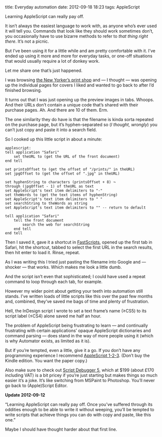title: Everyday automation
date: 2012-09-18 18:23
tags: AppleScript

Learning AppleScript can really pay off.

It isn’t always the easiest language to work with, as anyone who’s ever used it will tell you. Commands that look like they should work sometimes don’t, you occasionally have to use bizarre methods to refer to *that thing right there*. It’s not a picnic.

But I’ve been using it for a little while and am pretty comfortable with it. I’ve ended up using it more and more for everyday tasks, or one-off situations that would usually require a lot of donkey work.

Let me share one that’s just happened.

I was browsing [the New Yorker’s print shop][nwykr] and — I thought — was opening up the individual pages for covers I liked and wanted to go back to after I’d finished browsing.

It turns out that I was just opening up the preview images in tabs. Whoops. And their URLs don’t contain a unique code that’s shared with their purchase pages. Ah. And there are 10 of them. Erm.

The one similarity they do have is that the filename is kinda sorta repeated on the purchase page, but it’s hyphen-separated so (*I thought, wrongly*) you can’t just copy and paste it into a search field.

So I cooked up this little script in about a minute:

    applescript:
    tell application "Safari"
        set theURL to (get the URL of the front document)
    end tell

    set printsOffset to (get the offset of "/prints/" in theURL)
    set jpgOffset to (get the offset of ".jpg" in theURL)

    set hyphenString to characters (printsOffset + 8) ¬
    through (jpgOffset - 1) of theURL as text
    set AppleScript's text item delimiters to "-"
    set theWords to (get the text items of hyphenString)
    set AppleScript's text item delimiters to " "
    set searchString to theWords as string
    set AppleScript's text item delimiters to "" -- return to default

    tell application "Safari"
        tell the front document
            search the web for searchString
        end tell
    end tell

Then I saved it, gave it a shortcut in [FastScripts][fs], opened up the first tab in Safari, hit the shortcut, tabbed to select the first URL in the search results, then hit enter to load it. Rinse, repeat.

As I was writing this I tried just pasting the filename into Google and — shocker — that works. Which makes me look a little dumb.

And the script isn’t even that sophisticated; I could have used a repeat command to loop through each tab, for example.

However my wider point about getting your teeth into automation still stands. I’ve written loads of little scripts like this over the past few months and, combined, they’ve saved me bags of time and plenty of frustration.

Hell, the InDesign script I wrote to set a text frame’s name (≥CS5) to its script label (≤CS4) alone saved me half an hour.

The problem of AppleScript being frustrating to learn — and continually frustrating with certain applications’ opaque AppleScript dictionaries and command parsing — does stand in the way of more people using it (which is why Automator exists, as limited as it is).

But if you’re tempted, even a little, give it a go. If you don’t have any programming experience I recommend [AppleScript 1-2-3][a123]. (Don’t buy the Kindle edition. You want the paper copy.)

Also make sure to check out [Script Debugger 5][sd5], which at $199 (about £170 including VAT) is a bit pricey if you’re just starting but makes things so much easier it’s a joke. It’s like switching from MSPaint to Photoshop. You’ll never go back to (Apple)Script Editor.

<div class="flag flag-update sym-add">
  <p><strong>Update 2012-09-12</p></strong>
  <p>“Learning AppleScript can really pay off. Once you’ve suffered through its oddities enough to be able to write it without weeping, you’ll be tempted to write scripts that achieve things you can do with copy and paste, like this one.”</p>
  <p>Maybe I should have thought harder about that first line.</p>
</div>

[nwykr]:    http://www.condenaststore.com/-se/newyorkerstore.htm
[fs]:   http://www.red-sweater.com/fastscripts/
[a123]: http://www.amazon.co.uk/AppleScript-1-2-3-Self-Paced-Learning-Training/dp/0321149319/ref=sr_1_1?ie=UTF8&qid=1347986804&sr=8-1
[sd5]:  http://www.latenightsw.com
